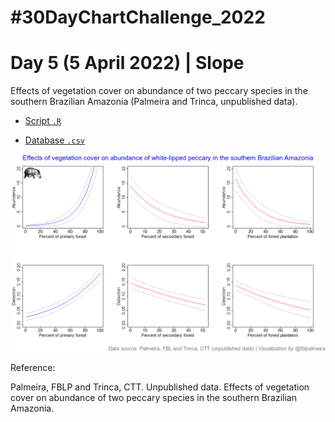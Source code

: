 # #30DayChartChallenge_2022

# Day 5 (5 April 2022) | Slope

Effects of vegetation cover on abundance of two peccary species in the southern Brazilian Amazonia (Palmeira and Trinca, unpublished data).

- [Script `.R`]()

- [Database `.csv`](https://github.com/fblpalmeira/peccary_abundance/tree/main/data)

<img src="https://github.com/fblpalmeira/peccary_abundance/blob/main/img/30daychallenge_day5.png">

Reference: 

Palmeira, FBLP and Trinca, CTT. Unpublished data. Effects of vegetation cover on abundance of two peccary species in the southern Brazilian Amazonia.
